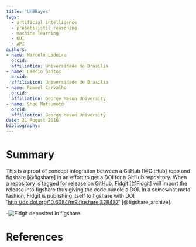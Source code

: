 ```yaml
---
title: 'UnBBayes'
tags:
  - artificial intelligence
  - probabilistic reasoning
  - machine learning
  - GUI
  - API
authors:
- name: Marcelo Ladeira
  orcid: 
  affiliation: Universidade de Brasília
- name: Laecio Santos
  orcid: 
  affiliation: Universidade de Brasília
- name: Rommel Carvalho
  orcid: 
  affiliation: George Mason University
- name: Shou Matsumoto
  orcid: 
  affiliation: George Mason University
date: 21 August 2016
bibliography: 
---
```


# Summary

This is a proof of concept integration between a GitHub [@GitHub] repo and figshare [@figshare] in an effort to get a DOI for a GitHub repository. When a repository is tagged for release on GitHub, Fidgit [@Fidgit] will import the release into figshare thus giving the code bundle a DOI. In a somewhat meta fashion, Fidgit is publishing itself to figshare with DOI 'http://dx.doi.org/10.6084/m9.figshare.828487' [@figshare_archive].

-![Fidgit deposited in figshare.](figshare_article.png)

# References
